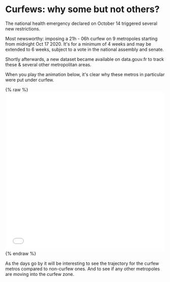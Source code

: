 # Curfews: why some but not others?

The national health emergency declared on October 14 triggered several new restrictions. 

Most newsworthy: imposing a 21h - 06h curfew on 9 metropoles starting from midnight Oct 17 2020. It's for a minimum of 4 weeks and may be extended to 6 weeks, subject to a vote in the national assembly and senate.

Shortly afterwards, a new dataset became available on data.gouv.fr to track these & several other metropolitan areas. 

When you play the animation below, it's clear why these metros in particular were put under curfew.

{% raw %}<iframe width="100%" height="500" frameborder="0" scrolling="no" src="//plotly.com/~limegimlet/138.embed?showlink=false"></iframe>{% endraw %}

As the days go by it will be interesting to see the trajectory for the curfew metros compared to non-curfew ones.  And to see if any other metropoles are moving into the curfew zone.
